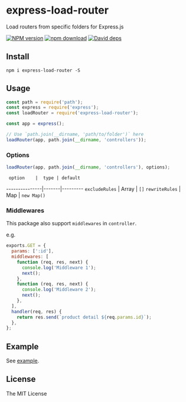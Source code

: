 # express-load-router

Load routers from specific folders for Express.js

[![NPM version][npm-image]][npm-url]
[![npm download][download-image]][download-url]
[![David deps][david-image]][david-url]

[npm-image]: https://img.shields.io/npm/v/express-load-router.svg
[npm-url]: https://npmjs.com/package/express-load-router
[download-image]: https://img.shields.io/npm/dm/express-load-router.svg
[download-url]: https://npmjs.com/package/express-load-router
[david-image]: https://img.shields.io/david/SFantasy/express-load-router.svg
[david-url]: https://david-dm.org/SFantasy/express-load-router

## Install

```
npm i express-load-router -S
```

## Usage

```js
const path = require('path');
const express = require('express');
const loadRouter = require('express-load-router');

const app = express();

// Use `path.join(__dirname, 'path/to/folder')` here
loadRouter(app, path.join(__dirname, 'controllers'));
```

### Options

```js
loadRouter(app, path.join(__dirname, 'controllers'), options);
```

     option    |  type | default 
---------------|-------|---------
`excludeRules` | Array | `[]`
`rewriteRules` | Map   | `new Map()`

### Middlewares

This package also support `middlewares` in `controller`.

e.g.

```js
exports.GET = {
  params: [':id'],
  middlewares: [
    function (req, res, next) {
      console.log('Middleware 1');
      next();
    },
    function (req, res, next) {
      console.log('Middleware 2');
      next();
    },
  ],
  handler(req, res) {
    return res.send(`product detail ${req.params.id}`);
  },
};

```

## Example

See [example](example/).

## License

The MIT License
